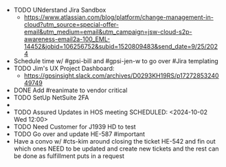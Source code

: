 - TODO UNderstand Jira Sandbox
	- https://www.atlassian.com/blog/platform/change-management-in-cloud?utm_source=special-offer-email&utm_medium=email&utm_campaign=jsw-cloud-s2p-awareness-email2a-100_EML-14452&jobid=106256752&subid=1520809483&send_date=9/25/2024
- Schedule time w/ #gpsi-bill and #gpsi-jen-w to go over #Jira templating
- TODO Jim's UX Project Dashboard:
	- https://gpsinsight.slack.com/archives/D0293KH19RS/p1727285324049749
- DONE Add #reanimate to vendor critical
- TODO SetUp NetSuite 2FA
-
- TODO Assured Updates in HOS meeting
  SCHEDULED: <2024-10-02 Wed 12:00>
- TODO Need Customer for J1939 HD to test
- TODO Go over and update HE-587 #important
- Have a convo w/ #cts-kim around closing the ticket HE-542 and fin out which ones NEED to be updated and create new tickets and the rest can be done as fulfillment puts in a request